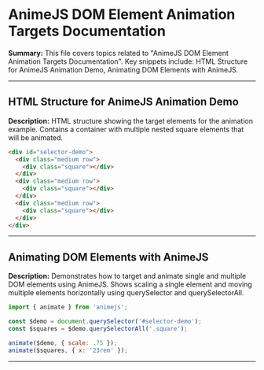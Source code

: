 # AnimeJS DOM Element Animation Targets Documentation

**Summary:** This file covers topics related to "AnimeJS DOM Element Animation Targets Documentation". Key snippets include: HTML Structure for AnimeJS Animation Demo, Animating DOM Elements with AnimeJS.

---

## HTML Structure for AnimeJS Animation Demo

**Description:** HTML structure showing the target elements for the animation example. Contains a container with multiple nested square elements that will be animated.

```html
<div id="selector-demo">
  <div class="medium row">
    <div class="square"></div>
  </div>
  <div class="medium row">
    <div class="square"></div>
  </div>
  <div class="medium row">
    <div class="square"></div>
  </div>
</div>
```

---

## Animating DOM Elements with AnimeJS

**Description:** Demonstrates how to target and animate single and multiple DOM elements using AnimeJS. Shows scaling a single element and moving multiple elements horizontally using querySelector and querySelectorAll.

```javascript
import { animate } from 'animejs';

const $demo = document.querySelector('#selector-demo');
const $squares = $demo.querySelectorAll('.square');

animate($demo, { scale: .75 });
animate($squares, { x: '23rem' });
```

---